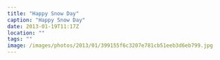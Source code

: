 ```yaml
---
title: "Happy Snow Day"
caption: "Happy Snow Day"
date: 2013-01-19T11:17Z
location: ""
tags: ""
image: /images/photos/2013/01/399155f6c3207e781cb51eeb3d6eb799.jpg
---
```

